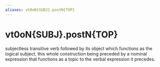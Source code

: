 ```yaml
---
aliases: vt0oN{SUBJ}.postN{TOP}
---
```

# vt0oN{SUBJ}.postN{TOP}

subjectless transitive verb followed by its object which functions as the logical subject, this whole construction being preceded by a nominal expression that functions as a topic to the verbal expression it precedes.